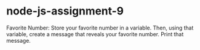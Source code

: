 # node-js-assignment-9
Favorite Number: Store your favorite number in a variable. Then, using that variable, create a message that reveals your favorite number. Print that message.
